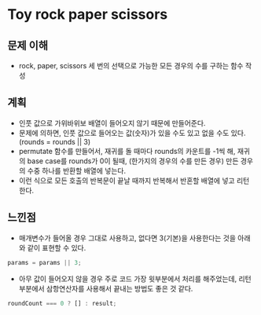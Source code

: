 # Toy rock paper scissors

## 문제 이해

- rock, paper, scissors 세 번의 선택으로 가능한 모든 경우의 수를 구하는 함수 작성

## 계획

- 인풋 값으로 가위바위보 배열이 들어오지 않기 때문에 만들어준다.
- 문제에 의하면, 인풋 값으로 들어오는 값(숫자)가 있을 수도 있고 없을 수도 있다. (rounds = rounds || 3)
- permutate 함수를 만들어서, 재귀를 돌 때마다 rounds의 카운트를 -1씩 해, 재귀의 base case를 rounds가 0이 될때, (한가지의 경우의 수를 만든 경우) 만든 경우의 수중 하나를 반환할 배열에 넣는다.
- 이런 식으로 모든 호출의 반복문이 끝날 때까지 반복해서 반혼할 배열에 넣고 리턴한다.

## 느낀점

- 매개변수가 들어올 경우 그대로 사용하고, 없다면 3(기본)을 사용한다는 것을 아래와 같이 표현할 수 있다.

```js
params = params || 3;
```

- 아무 값이 들어오지 않을 경우 주로 코드 가장 윗부분에서 처리를 해주었는데, 리턴 부분에서 삼항연산자를 사용해서 끝내는 방법도 좋은 것 같다.

```js
roundCount === 0 ? [] : result;
```
